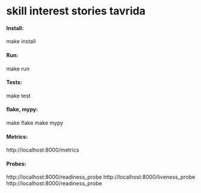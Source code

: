 # skill interest stories tavrida

#### Install:

make install

#### Run:

make run

#### Tests:

make test

#### flake, mypy:

make flake
make mypy

#### Metrics:

http://localhost:8000/metrics

#### Probes:
http://localhost:8000/readiness_probe
http://localhost:8000/liveness_probe
http://localhost:8000/readiness_probe

